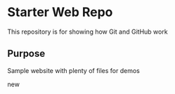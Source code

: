 # Starter Web Repo

This repository is for showing how Git and GitHub work

## Purpose

Sample website with plenty of files for demos

new
